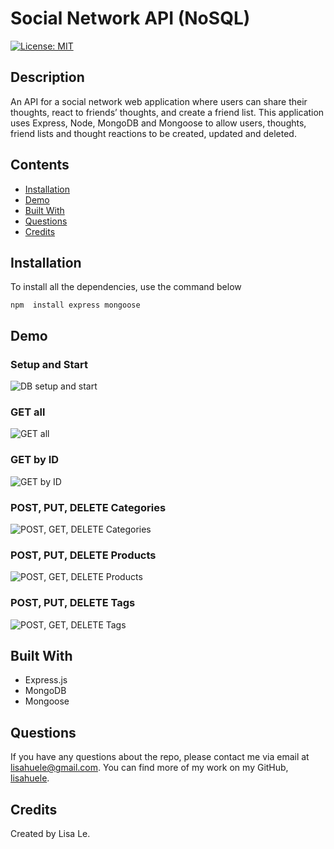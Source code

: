 # Social Network API (NoSQL)
[![License: MIT](https://img.shields.io/badge/License-MIT-yellow.svg)](https://opensource.org/licenses/MIT)

## Description
An API for a social network web application where users can share their thoughts, react to friends’ thoughts, and create a friend list. This application uses Express, Node, MongoDB and Mongoose to allow users, thoughts, friend lists and thought reactions to be created, updated and deleted.

## Contents
- [Installation](#installation)
- [Demo](#demo)
- [Built With](#built-with)
- [Questions](#questions)
- [Credits](#credits)

## Installation
To install all the dependencies, use the command below

```
npm  install express mongoose
```

## Demo

### Setup and Start
![DB setup and start](./demo/01-startApplication.gif)

### GET all
![GET all](./demo/02-GET-routes.gif)

### GET by ID
![GET by ID](./demo/03-GET-routes-single.gif)

### POST, PUT, DELETE Categories
![POST, GET, DELETE Categories](./demo/04-categoryRoutes.gif)

### POST, PUT, DELETE Products
![POST, GET, DELETE Products](./demo/05-productRoutes.gif)

### POST, PUT, DELETE Tags
![POST, GET, DELETE Tags](./demo/06-tagRoutes.gif)

## Built With
- Express.js
- MongoDB
- Mongoose

## Questions
If you have any questions about the repo, please contact me via email at lisahuele@gmail.com. You can find more of my work on my GitHub, [lisahuele](https://github.com/lisahuele).

## Credits
Created by Lisa Le.
